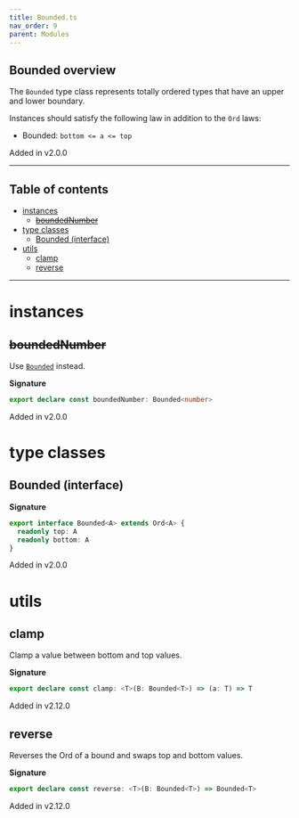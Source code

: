 ```yaml
---
title: Bounded.ts
nav_order: 9
parent: Modules
---
```


## Bounded overview

The `Bounded` type class represents totally ordered types that have an upper and lower boundary.

Instances should satisfy the following law in addition to the `Ord` laws:

- Bounded: `bottom <= a <= top`

Added in v2.0.0

---

<h2 class="text-delta">Table of contents</h2>

- [instances](#instances)
  - [~~boundedNumber~~](#boundednumber)
- [type classes](#type-classes)
  - [Bounded (interface)](#bounded-interface)
- [utils](#utils)
  - [clamp](#clamp)
  - [reverse](#reverse)

---

# instances

## ~~boundedNumber~~

Use [`Bounded`](./number.ts.html#bounded) instead.

**Signature**

```ts
export declare const boundedNumber: Bounded<number>
```

Added in v2.0.0

# type classes

## Bounded (interface)

**Signature**

```ts
export interface Bounded<A> extends Ord<A> {
  readonly top: A
  readonly bottom: A
}
```

Added in v2.0.0

# utils

## clamp

Clamp a value between bottom and top values.

**Signature**

```ts
export declare const clamp: <T>(B: Bounded<T>) => (a: T) => T
```

Added in v2.12.0

## reverse

Reverses the Ord of a bound and swaps top and bottom values.

**Signature**

```ts
export declare const reverse: <T>(B: Bounded<T>) => Bounded<T>
```

Added in v2.12.0
